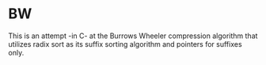 # BW
This is an attempt -in C- at the Burrows Wheeler compression algorithm that utilizes radix sort as its suffix sorting algorithm and pointers for suffixes only.
